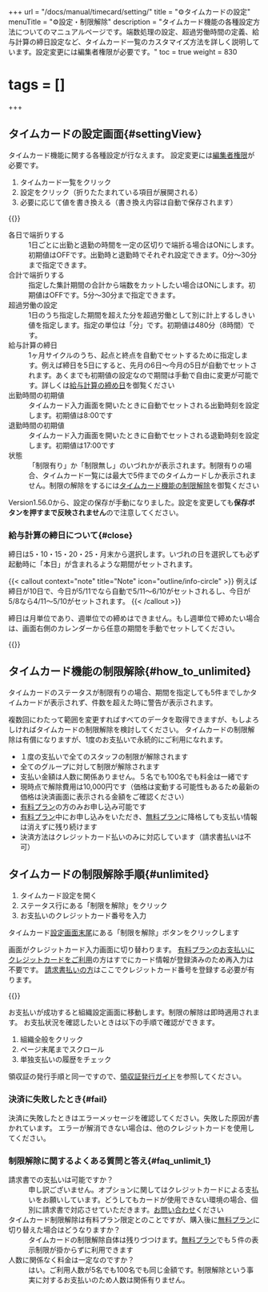 +++
url = "/docs/manual/timecard/setting/"
title = "⚙️タイムカードの設定"
menuTitle = "⚙️設定・制限解除"
description = "タイムカード機能の各種設定方法についてのマニュアルページです。端数処理の設定、超過労働時間の定義、給与計算の締日設定など、タイムカード一覧のカスタマイズ方法を詳しく説明しています。設定変更には編集者権限が必要です。"
toc = true
weight = 830
# tags = []
+++

## タイムカードの設定画面{#settingView}

タイムカード機能に関する各種設定が行なえます。
設定変更には[編集者権限](/docs/manual/initial-setting/staff/rank/)が必要です。

1. タイムカード一覧をクリック
2. 設定をクリック（折りたたまれている項目が展開される）
3. 必要に応じて値を書き換える（書き換え内容は自動で保存されます）

{{<icatch filename="img/timecard-setting" msg="タイムカード機能の設定項目は折りたたまれているためクリックして展開します" alice="here">}}

<dl class="basic">
  <dt>各日で端折りする</dt>
  <dd>1日ごとに出勤と退勤の時間を一定の区切りで端折る場合はONにします。初期値はOFFです。出勤時と退勤時でそれぞれ設定できます。0分〜30分まで指定できます。</dd>
  <dt>合計で端折りする</dt>
  <dd>指定した集計期間の合計から端数をカットしたい場合はONにします。初期値はOFFです。5分〜30分まで指定できます。</dd>
  <dt>超過労働の設定</dt>
  <dd>1日のうち指定した期間を超えた分を超過労働として別に計上するしきい値を指定します。指定の単位は「分」です。初期値は480分（8時間）です。</dd>
  <dt>給与計算の締日</dt>
  <dd>1ヶ月サイクルのうち、起点と終点を自動でセットするために指定します。例えば締日を5日にすると、先月の6日〜今月の5日が自動でセットされます。あくまでも初期値の設定なので期間は手動で自由に変更が可能です。詳しくは<a href="#close">給与計算の締め日</a>を御覧ください</dd>
  <dt>出勤時間の初期値</dt>
  <dd>タイムカード入力画面を開いたときに自動でセットされる出勤時刻を設定します。初期値は8:00です</dd>
  <dt>退勤時間の初期値</dt>
  <dd>タイムカード入力画面を開いたときに自動でセットされる退勤時刻を設定します。初期値は17:00です</dd>
  <dt>状態</dt>
  <dd>「制限有り」か「制限無し」のいづれかが表示されます。制限有りの場合、タイムカード一覧には最大で5件までのタイムカードしか表示されません。制限の解除をするには<a href="#how_to_unlimited">タイムカード機能の制限解除</a>を御覧ください</dd>
</dl>

Version1.56.0から、設定の保存が手動になりました。設定を変更しても**保存ボタンを押すまで反映されません**ので注意してください。

### 給与計算の締日について{#close}

締日は5・10・15・20・25・月末から選択します。いづれの日を選択しても必ず起動時に「本日」が含まれるような期間がセットされます。

{{< callout context="note" title="Note" icon="outline/info-circle" >}}
例えば締日が10日で、今日が5/11でなら自動で5/11〜6/10がセットされるし、今日が5/8なら4/11〜5/10がセットされます。
{{< /callout >}}

締日は月単位であり、週単位での締めはできません。もし週単位で締めたい場合は、画面右側のカレンダーから任意の期間を手動でセットしてください。

{{<icatch filename="img/date-picker" msg="カレンダで期間を選べばどんな期間でも絞り込み集計ができます" alice="ok">}}

## タイムカード機能の制限解除{#how_to_unlimited}

タイムカードのステータスが制限有りの場合、期間を指定しても5件までしかタイムカードが表示されず、件数を超えた時に警告が表示されます。

複数回にわたって範囲を変更すればすべてのデータを取得できますが、もしよろしければタイムカードの制限解除を検討してください。
タイムカードの制限解除は有償になりますが、1度のお支払いで永続的にご利用になれます。

- １度の支払いで全てのスタッフの制限が解除されます
- 全てのグループに対して制限が解除されます
- 支払い金額は人数に関係ありません。５名でも100名でも料金は一緒です
- 現時点で解除費用は10,000円です（価格は変動する可能性もあるため最新の価格は決済画面に表示される金額をご確認ください）
- [有料プラン](/docs/price/_about/#fee)の方のみお申し込み可能です
- [有料プラン](/docs/price/_about/#fee)中にお申し込みをいただき、[無料プラン](/docs/price/free/)に降格しても支払い情報は消えずに残り続けます
- 決済方法はクレジットカード払いのみに対応しています（請求書払いは不可）

## タイムカードの制限解除手順{#unlimited}

1. タイムカード設定を開く
1. ステータス行にある「制限を解除」をクリック
1. お支払いのクレジットカード番号を入力

タイムカード[設定画面末尾](#settingView)にある「制限を解除」ボタンをクリックします

画面がクレジットカード入力画面に切り替わります。
[有料プランのお支払いにクレジットカードをご利用](/docs/price/fee/)の方はすでにカード情報が登録済みのため再入力は不要です。
[請求書払いの方](/docs/price/invoice/)はここでクレジットカード番号を登録する必要が有ります。

{{<iTablet filename="img/fee-timecard" msg="お支払いのカード番号を入力します" alice="ok">}}

お支払いが成功すると組織設定画面に移動します。制限の解除は即時適用されます。
お支払状況を確認したいときは以下の手順で確認ができます。

1. 組織全般をクリック
2. ページ末尾までスクロール
3. 単独支払いの履歴をチェック

領収証の発行手順と同一ですので、[領収証発行ガイド](/docs/price/receipt/)を参照してください。

### 決済に失敗したとき{#fail}

決済に失敗したときはエラーメッセージを確認してください。失敗した原因が書かれています。
エラーが解消できない場合は、他のクレジットカードを使用してください。

### 制限解除に関するよくある質問と答え{#faq_unlimit_1}

<dl class="faq">
<dt>請求書での支払いは可能ですか？</dt>
<dd>申し訳ございません。オプションに関してはクレジットカードによる支払いをお願いしています。どうしてもカードが使用できない環境の場合、個別に請求書で対応させていただきます。<a href="/others/inquery/">お問い合わせ</a>ください</dd>
<dt>タイムカード制限解除は有料プラン限定とのことですが、購入後に<a href="/docs/price/free/">無料プラン</a>に切り替えた場合はどうなりますか？</dt>
<dd>タイムカードの制限解除自体は残りづつけます。<a href="/docs/price/free/">無料プラン</a>でも５件の表示制限が掛からずに利用できます</dd>
<dt>人数に関係なく料金は一定なのですか？</dt>
<dd>はい。ご利用人数が5名でも100名でも同じ金額です。制限解除という事実に対するお支払いのため人数は関係有りません。</dd>
</dl>
